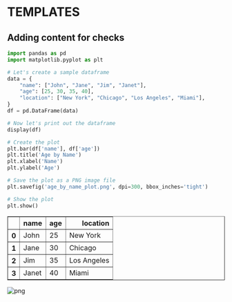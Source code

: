 # TEMPLATES

## Adding content for checks


```python
import pandas as pd
import matplotlib.pyplot as plt

# Let's create a sample dataframe
data = {
    "name": ["John", "Jane", "Jim", "Janet"],
    "age": [25, 30, 35, 40],
    "location": ["New York", "Chicago", "Los Angeles", "Miami"],
}
df = pd.DataFrame(data)

# Now let's print out the dataframe
display(df)

# Create the plot
plt.bar(df['name'], df['age'])
plt.title('Age by Name')
plt.xlabel('Name')
plt.ylabel('Age')

# Save the plot as a PNG image file
plt.savefig('age_by_name_plot.png', dpi=300, bbox_inches='tight')

# Show the plot
plt.show()

```


<div>
<style scoped>
    .dataframe tbody tr th:only-of-type {
        vertical-align: middle;
    }

    .dataframe tbody tr th {
        vertical-align: top;
    }

    .dataframe thead th {
        text-align: right;
    }
</style>
<table border="1" class="dataframe">
  <thead>
    <tr style="text-align: right;">
      <th></th>
      <th>name</th>
      <th>age</th>
      <th>location</th>
    </tr>
  </thead>
  <tbody>
    <tr>
      <th>0</th>
      <td>John</td>
      <td>25</td>
      <td>New York</td>
    </tr>
    <tr>
      <th>1</th>
      <td>Jane</td>
      <td>30</td>
      <td>Chicago</td>
    </tr>
    <tr>
      <th>2</th>
      <td>Jim</td>
      <td>35</td>
      <td>Los Angeles</td>
    </tr>
    <tr>
      <th>3</th>
      <td>Janet</td>
      <td>40</td>
      <td>Miami</td>
    </tr>
  </tbody>
</table>
</div>



    
![png](output_2_1.png)
    



```python

```
